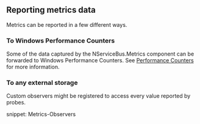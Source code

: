 ## Reporting metrics data

Metrics can be reported in a few different ways.


### To Windows Performance Counters

Some of the data captured by the NServiceBus.Metrics component can be forwarded to Windows Performance Counters. See [Performance Counters](./performance-counters.md) for more information.


### To any external storage

Custom observers might be registered to access every value reported by probes.

snippet: Metrics-Observers